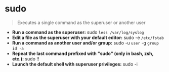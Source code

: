 # sudo
> Executes a single command as the superuser or another user
- **Run a command as the superuser:**
sudo `less /var/log/syslog`
- **Edit a file as the superuser with your default editor:**
sudo -e `/etc/fstab`
- **Run a command as another user and/or group:**
sudo -u `user` -g `group` `id -a`
- **Repeat the last command prefixed with "sudo" (only in bash, zsh, etc.):**
sudo !!
- **Launch the default shell with superuser privileges:**
sudo -i
